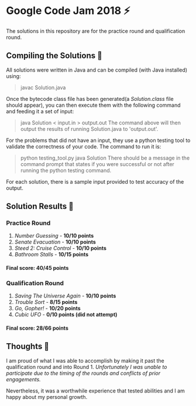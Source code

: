 # Google Code Jam 2018 :zap:

The solutions in this repository are for the practice round and qualification round.

## Compiling the Solutions :hibiscus:
All solutions were written in Java and can be compiled (with Java installed) using:
> javac Solution.java 

Once the bytecode class file has been generated(a *Solution.class* file should appear), you can then execute them with the following command and feeding it a set of input:
> java Solution < input.in > output.out
The command above will then output the results of running Solution.java to 'output.out'.

For the problems that did not have an input, they use a python testing tool to validate the correctness of  your code. The command to run it is:
> python testing_tool.py java Solution
There should be a message in the command prompt that states if you were successful or not after running the python testing command.

For each solution, there is a sample input provided to test accuracy of the output.

## Solution Results :cactus:

### Practice Round
1. *Number Guessing* - **10/10 points**
2. *Senate Evacuation* - **10/10 points**
3. *Steed 2: Cruise Control* - **10/10 points**
4. *Bathroom Stalls* -  **10/15 points**

#### Final score: 40/45 points

### Qualification Round
1. *Saving The Universe Again* - **10/10 points**
2. *Trouble Sort* - **8/15 points**
3. *Go, Gopher!* - **10/20 points**
4. *Cubic UFO* - **0/10 points (did not attempt)**

#### Final score: 28/66 points


## Thoughts :dragon_face:
I am proud of what I was able to accomplish by making it past the qualification round and into Round 1. 
*Unfortunately I was unable to participate due to the timing of the rounds and conflicts of prior engagements.*

Nevertheless, it was a worthwhile experience that tested abilities and I am happy about my personal growth.


